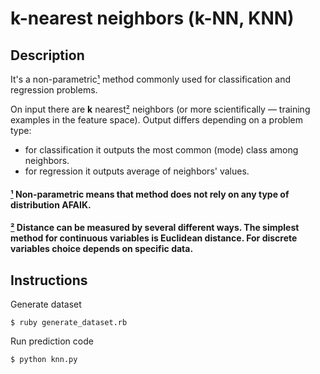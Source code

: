 # k-nearest neighbors (k-NN, KNN)

## Description

It's a non-parametric[¹] method commonly used for classification and
regression problems.

On input there are __k__ nearest[²] neighbors (or more scientifically
— training examples in the feature space). Output differs depending on
a problem type:

- for classification it outputs the most common (mode) class among
neighbors.
- for regression it outputs average of neighbors' values.


#### [¹] Non-parametric means that method does not rely on any type of distribution AFAIK.
[¹]:#-note-one

#### [²] Distance can be measured by several different ways. The simplest method for continuous variables is Euclidean distance. For discrete variables choice depends on specific data.
[²]:#-note-two

## Instructions

Generate dataset

```
$ ruby generate_dataset.rb
```

Run prediction code

```
$ python knn.py
```

